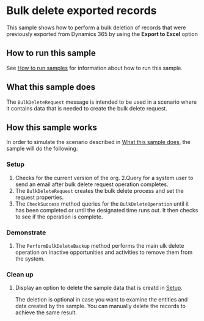 # Bulk delete exported records
This sample shows how to perform a bulk deletion of records that were previously exported from Dynamics 365 by using the **Export to Excel** option

## How to run this sample

See [How to run samples](../../../How-to-run-samples.md) for information about how to run this sample.

## What this sample does

The `BulkDeleteRequest` message is intended to be used in a scenario where it contains data that is needed to create the bulk delete request.

## How this sample works

In order to simulate the scenario described in [What this sample does](#what-this-sample-does), the sample will do the following:

### Setup

1. Checks for the current version of the org.
2.Query for a system user to send an email after bulk delete request operation completes.
3. The `BulkDeleteRequest` creates the bulk delete process and set the request properties.
4. The `CheckSuccess` method queries for the `BulkDeleteOperation` until it has been completed or until the designated time runs out. It then checks to see if the operation is complete.
### Demonstrate

1. The `PerformBulkDeleteBackup` method performs the main ulk delete operation on inactive opportunities and activities to remove them from the system.

### Clean up

1. Display an option to delete the sample data that is creatd in [Setup](#setup).

    The deletion is optional in case you want to examine the entities and data created by the sample. You can manually delete the records to achieve the same result.
